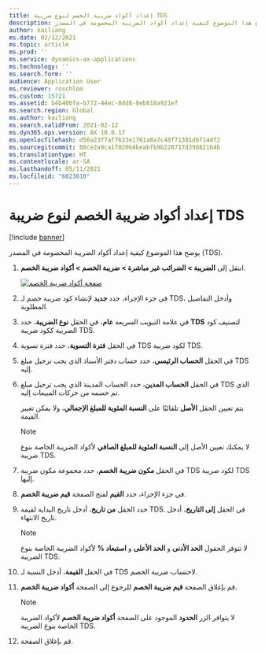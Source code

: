 ```yaml
---
title: إعداد أكواد ضريبة الخصم لنوع ضريبة TDS
description: يوضح هذا الموضوع كيفية إعداد أكواد الضريبة المخصومة في المصدر (TDS).
author: kailiang
ms.date: 02/12/2021
ms.topic: article
ms.prod: ''
ms.service: dynamics-ax-applications
ms.technology: ''
ms.search.form: ''
audience: Application User
ms.reviewer: roschlom
ms.custom: 15721
ms.assetid: b4b406fa-b772-44ec-8dd8-8eb818a921ef
ms.search.region: Global
ms.author: kailiang
ms.search.validFrom: 2021-02-12
ms.dyn365.ops.version: AX 10.0.17
ms.openlocfilehash: d56a23f7af7633e1761a8a7c48f71381d6f14df2
ms.sourcegitcommit: 08ce2a9ca1f02064beabfb9b228717d39882164b
ms.translationtype: HT
ms.contentlocale: ar-SA
ms.lasthandoff: 05/11/2021
ms.locfileid: "6023010"
---
```

# <a name="set-up-withholding-tax-codes-for-the-tds-tax-type"></a>إعداد أكواد ضريبة الخصم لنوع ضريبة TDS

[!include [banner](../includes/banner.md)]

يوضح هذا الموضوع كيفية إعداد أكواد الضريبة المخصومة في المصدر (TDS).

1. انتقل إلى **الضريبة \> الضرائب غير مباشرة \> ضريبة الخصم \> أكواد ضريبة الخصم**.

    [![صفحة أكواد ضريبة الخصم](./media/apac-ind-TDS-17.png)](./media/apac-ind-TDS-17.png)

2. في جزء الإجراء، حدد **جديد** لإنشاء كود ضريبة خصم لـ TDS، وأدخل التفاصيل المطلوبة.
3. في علامة التبويب السريعة **عام**، في الحقل **نوع الضريبة**، حدد **TDS** لتصنيف كود الضريبة ككود ضريبة TDS.
4. في الحقل **فترة التسوية**، حدد فترة تسوية TDS لكود ضريبة TDS.
5. في الحقل **الحساب الرئيسي**، حدد حساب دفتر الأستاذ الذي يجب ترحيل مبلغ TDS إليه.
6. في الحقل **الحساب المدين**، حدد الحساب المدينة الذي يجب ترحيل مبلغ TDS الذي تم خصمه من حركات المبيعات إليه.

    يتم تعيين الحقل **الأصل** تلقائيًا على **النسبة المئوية للمبلغ الإجمالي**، ولا يمكن تغيير القيمة.

    > [!NOTE]
    > لا يمكنك تعيين الأصل إلى **النسبة المئوية للمبلغ الصافي** لأكواد الضريبة الخاصة بنوع ضريبة TDS.

7. في الحقل **مكون ضريبة الخصم**، حدد مجموعة مكون ضريبة TDS لكود صريبة TDS إليها.
8. في جزء الإجراء، حدد **القيم** لفتح الصفحة **قيم ضريبة الخصم**.
9. حدد الحقل **من تاريخ**، أدخل تاريخ البداية لقيمة TDS. في الحقل **إلى التاريخ**، أدخل تاريخ الانتهاء.

    > [!NOTE]
    > لا تتوفر الحقول **الحد الأدنى** و **الحد الأعلى** و **استبعاد %** لأكواد الضريبة الخاصة بنوع الضريبة TDS.

10. في الحقل **القيمة**، أدخل النسبة لـ TDS لاحتساب ضريبة الخصم.
11. قم بإغلاق الصفحة **قيم ضريبة الخصم** للرجوع إلى الصفحة **أكواد ضريبة الخصم**.

    > [!NOTE]
    > لا يتوافر الزر **الحدود** الموجود على الصفحة **أكواد ضريبة الخصم** لأكواد الضريبة الخاصة بنوع الضريبة TDS.

12. قم بإغلاق الصفحة.
